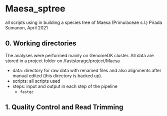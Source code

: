 # Maesa_sptree
all scripts using in building a species tree of Maesa (Primulaceae s.l.)
Pirada Sumanon, April 2021

## 0. Working directories
The analyses were performed mainly on GenomeDK cluster. 
All data are stored in a project folder on /faststorage/project/Maesa
- data: directory for raw data with renamed files and also alignments after manual edited (this directory is backed up).
- scripts: all scripts used
- steps: input and output in each step of the pipeline
    - `fastqc` 


## 1. Quality Control and Read Trimming

